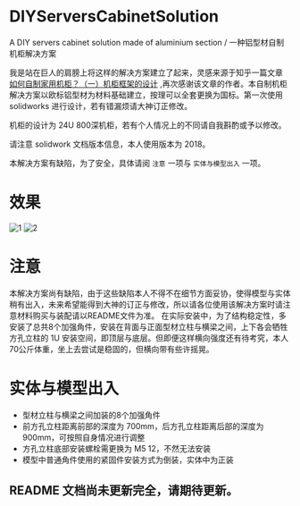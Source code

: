 # DIYServersCabinetSolution
A DIY servers cabinet solution made of aluminium section / 一种铝型材自制机柜解决方案

我是站在巨人的肩膀上将这样的解决方案建立了起来，灵感来源于知乎一篇文章 [如何自制家用机柜？（一）机柜框架的设计](https://zhuanlan.zhihu.com/p/163015922?utm_id=0) ,再次感谢该文章的作者。本自制机柜解决方案以欧标铝型材为材料基础建立，按理可以全套更换为国标。第一次使用 solidworks 进行设计，若有错漏烦请大神订正修改。

机柜的设计为 24U 800深机柜，若有个人情况上的不同请自我斟酌或予以修改。

请注意 solidwork 文档版本信息，本人使用版本为 2018。

本解决方案有缺陷，为了安全，具体请阅 `注意` 一项与 `实体与模型出入` 一项。

# 效果

![1](https://user-images.githubusercontent.com/85625392/211212848-349cd588-fc3a-4a1a-8c9f-40d3d5a79acf.png)
![2](https://user-images.githubusercontent.com/85625392/211212922-9beee9ba-67db-4632-98c3-1d2157710587.jpg)


# 注意
本解决方案尚有缺陷，由于这些缺陷本人不得不在细节方面妥协，使得模型与实体稍有出入，未来希望能得到大神的订正与修改，所以请各位使用该解决方案时请注意材料购买与装配请以README文件为准。
在实际安装中，为了结构稳定性，多安装了总共8个加强角件，安装在背面与正面型材立柱与横梁之间，上下各会牺牲方孔立柱的 1U 安装空间，即顶层与底层。但即便这样横向强度还有待考究，本人70公斤体重，坐上去尝试是稳固的，但横向带有些许摇晃。

# 实体与模型出入

* 型材立柱与横梁之间加装的8个加强角件
* 前方孔立柱距离前部的深度为 700mm，后方孔立柱距离后部的深度为900mm，可按照自身情况进行调整
* 方孔立柱底部安装螺栓需更换为 M5 12，不然无法安装
* 模型中普通角件使用的紧固件安装方式为倒装，实体中为正装



## README 文档尚未更新完全，请期待更新。
